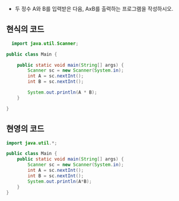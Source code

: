 - 두 정수 A와 B를 입력받은 다음, AxB를 출력하는 프로그램을 작성하시오.  

## 현식의 코드

```java
  import java.util.Scanner;

public class Main {

    public static void main(String[] args) {
        Scanner sc = new Scanner(System.in);
        int A = sc.nextInt();
        int B = sc.nextInt();

        System.out.println(A * B);
    }

}

```

## 현영의 코드
```java
import java.util.*;

public class Main {
    public static void main(String[] args) {
        Scanner sc = new Scanner(System.in);
        int A = sc.nextInt();
        int B = sc.nextInt();
        System.out.println(A*B);
    }
}
```